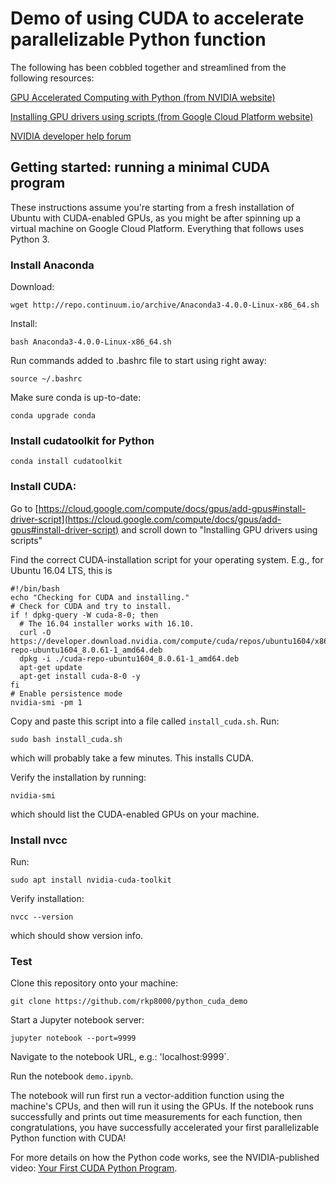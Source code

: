 # Demo of using CUDA to accelerate parallelizable Python function

The following has been cobbled together and streamlined from the following resources:

[GPU Accelerated Computing with Python (from NVIDIA website)](https://developer.nvidia.com/how-to-cuda-python)

[Installing GPU drivers using scripts (from Google Cloud Platform website)](https://cloud.google.com/compute/docs/gpus/add-gpus#install-driver-script)

[NVIDIA developer help forum](https://devtalk.nvidia.com/default/topic/995277/cuda-8-0-toolkit-install-nvcc-not-found-ubuntu-16-04/)

## Getting started: running a minimal CUDA program

These instructions assume you're starting from a fresh installation of Ubuntu with CUDA-enabled GPUs, as you might be after spinning up a virtual machine on Google Cloud Platform. Everything that follows uses Python 3.

### Install Anaconda

Download:

```wget http://repo.continuum.io/archive/Anaconda3-4.0.0-Linux-x86_64.sh```

Install:

```bash Anaconda3-4.0.0-Linux-x86_64.sh```

Run commands added to .bashrc file to start using right away:

```source ~/.bashrc```

Make sure conda is up-to-date:

```conda upgrade conda```

### Install cudatoolkit for Python

```conda install cudatoolkit```

### Install CUDA:

Go to [https://cloud.google.com/compute/docs/gpus/add-gpus#install-driver-script](https://cloud.google.com/compute/docs/gpus/add-gpus#install-driver-script) and scroll down to "Installing GPU drivers using scripts"

Find the correct CUDA-installation script for your operating system. E.g., for Ubuntu 16.04 LTS, this is

```
#!/bin/bash
echo "Checking for CUDA and installing."
# Check for CUDA and try to install.
if ! dpkg-query -W cuda-8-0; then
  # The 16.04 installer works with 16.10.
  curl -O https://developer.download.nvidia.com/compute/cuda/repos/ubuntu1604/x86_64/cuda-repo-ubuntu1604_8.0.61-1_amd64.deb
  dpkg -i ./cuda-repo-ubuntu1604_8.0.61-1_amd64.deb
  apt-get update
  apt-get install cuda-8-0 -y
fi
# Enable persistence mode
nvidia-smi -pm 1
```

Copy and paste this script into a file called `install_cuda.sh`. Run:

```sudo bash install_cuda.sh```

which will probably take a few minutes. This installs CUDA.

Verify the installation by running:

```nvidia-smi```

which should list the CUDA-enabled GPUs on your machine.

### Install nvcc

Run:

```sudo apt install nvidia-cuda-toolkit```

Verify installation:

```nvcc --version```

which should show version info.

### Test

Clone this repository onto your machine:

```git clone https://github.com/rkp8000/python_cuda_demo```

Start a Jupyter notebook server:

```jupyter notebook --port=9999```

Navigate to the notebook URL, e.g.: 'localhost:9999`.

Run the notebook `demo.ipynb`.

The notebook will run first run a vector-addition function using the machine's CPUs, and then will run it using the GPUs. If the notebook runs successfully and prints out time measurements for each function, then congratulations, you have successfully accelerated your first parallelizable Python function with CUDA!

For more details on how the Python code works, see the NVIDIA-published video: [Your First CUDA Python Program](https://www.youtube.com/watch?v=dPQnFXD7DxM).

